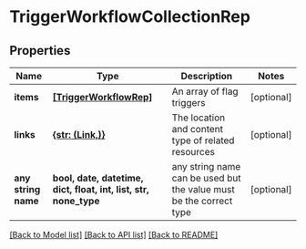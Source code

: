 # TriggerWorkflowCollectionRep


## Properties
Name | Type | Description | Notes
------------ | ------------- | ------------- | -------------
**items** | [**[TriggerWorkflowRep]**](TriggerWorkflowRep.md) | An array of flag triggers | [optional] 
**links** | [**{str: (Link,)}**](Link.md) | The location and content type of related resources | [optional] 
**any string name** | **bool, date, datetime, dict, float, int, list, str, none_type** | any string name can be used but the value must be the correct type | [optional]

[[Back to Model list]](../README.md#documentation-for-models) [[Back to API list]](../README.md#documentation-for-api-endpoints) [[Back to README]](../README.md)


